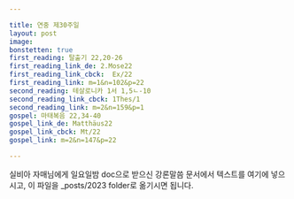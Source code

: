 ```yaml
---

title: 연중 제30주일
layout: post 
image: 
bonstetten: true
first_reading: 탈출기 22,20-26
first_reading_link_de: 2.Mose22
first_reading_link_cbck:  Ex/22
first_reading_link: m=1&n=102&p=22
second_reading: 테살로니카 1서 1,5ㄴ-10
second_reading_link_cbck: 1Thes/1
second_reading_link: m=2&n=159&p=1
gospel: 마태복음 22,34-40
gospel_link_de: Matthäus22
gospel_link_cbck: Mt/22
gospel_link: m=2&n=147&p=22

---
```



실비아 자매님에게 일요일밤 doc으로 받으신
강론말씀 문서에서
텍스트를 여기에 넣으시고,
이 파일을 _posts/2023 folder로 옮기시면 됩니다.
